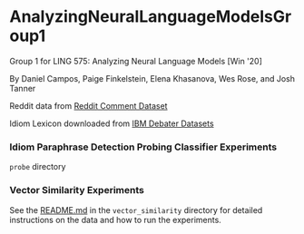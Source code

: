# AnalyzingNeuralLanguageModelsGroup1
Group 1 for LING 575: Analyzing Neural Language Models [Win '20] 

By Daniel Campos, Paige Finkelstein, Elena Khasanova, Wes Rose, and Josh Tanner


Reddit data from [Reddit Comment Dataset](https://files.pushshift.io/reddit/comments/)

Idiom Lexicon downloaded from [IBM Debater Datasets](https://www.bing.com/search?q=project+debater+datasets&PC=U316&FORM=CHROMN)

### Idiom Paraphrase Detection Probing Classifier Experiments
`probe` directory

### Vector Similarity Experiments 
See the [README.md](https://github.com/spacemanidol/AnalyzingNeuralLanguageModelsGroup1/tree/master/vector_similarity) in the `vector_similarity` directory for detailed instructions on the data and how to run the experiments.
